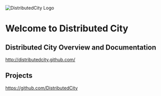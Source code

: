 ![DistributedCity Logo](http://distributedcity.github.com/images/dclogo-big.png)

# Welcome to Distributed City

## Distributed City Overview and Documentation
http://distributedcity.github.com/

## Projects
https://github.com/DistributedCity
